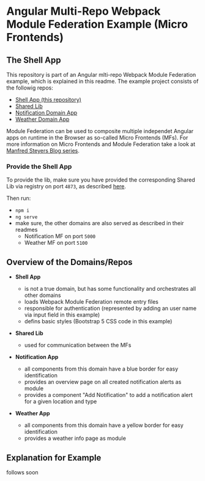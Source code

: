 # Angular Multi-Repo Webpack Module Federation Example (Micro Frontends)

## The Shell App

This repository is part of an Angular mlti-repo Webpack Module Federation example, which is explained in this readme.
The example project consists of the followig repos:

- [Shell App (this repository)](https://github.com/pirminrehm/ng-mf-shell#readme)
- [Shared Lib](https://github.com/pirminrehm/ng-mf-lib#readme)
- [Notification Domain App](https://github.com/pirminrehm/ng-mf-notification#readme)
- [Weather Domain App](https://github.com/pirminrehm/ng-mf-weather#readme)

Module Federation can be used to composite multiple independet Angular apps on runtime in the Browser as so-called Micro Frontends (MFs).
For more information on Micro Frontends and Module Federation take a look at [Manfred Steyers Blog series](https://www.angulararchitects.io/en/aktuelles/the-microfrontend-revolution-part-2-module-federation-with-angular/).

### Provide the Shell App

To provide the lib, make sure you have provided the corresponding Shared Lib via registry on port `4873`, as described [here](https://github.com/pirminrehm/ng-mf-shell#readme).

Then run:

- `npm i`
- `ng serve`
- make sure, the other domains are also served as described in their readmes
  - Notification MF on port `5000`
  - Weather MF on port `5100`

## Overview of the Domains/Repos

- **Shell App**

  - is not a true domain, but has some functionality and orchestrates all other domains
  - loads Webpack Module Federation remote entry files
  - responsible for authentication (represented by adding an user name via input field in this example)
  - defins basic styles (Bootstrap 5 CSS code in this example)

- **Shared Lib**

  - used for communication between the MFs

- **Notification App**

  - all components from this domain have a blue border for easy identification
  - provides an overview page on all created notification alerts as module
  - provides a component "Add Notification" to add a notification alert for a given location and type

- **Weather App**
  - all components from this domain have a yellow border for easy identification
  - provides a weather info page as module

## Explanation for Example

follows soon
